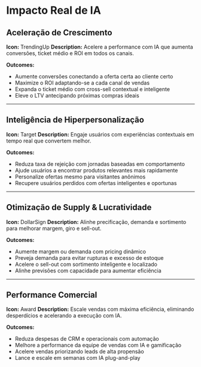 # Impacto Real de IA

## Aceleração de Crescimento
**Icon:** TrendingUp
**Description:** Acelere a performance com IA que aumenta conversões, ticket médio e ROI em todos os canais.

**Outcomes:**
- Aumente conversões conectando a oferta certa ao cliente certo
- Maximize o ROI adaptando-se a cada canal de vendas
- Expanda o ticket médio com cross-sell contextual e inteligente
- Eleve o LTV antecipando próximas compras ideais

---

## Inteligência de Hiperpersonalização
**Icon:** Target
**Description:** Engaje usuários com experiências contextuais em tempo real que convertem melhor.

**Outcomes:**
- Reduza taxa de rejeição com jornadas baseadas em comportamento
- Ajude usuários a encontrar produtos relevantes mais rapidamente
- Personalize ofertas mesmo para visitantes anônimos
- Recupere usuários perdidos com ofertas inteligentes e oportunas

---

## Otimização de Supply & Lucratividade
**Icon:** DollarSign
**Description:** Alinhe precificação, demanda e sortimento para melhorar margem, giro e sell-out.

**Outcomes:**
- Aumente margem ou demanda com pricing dinâmico
- Preveja demanda para evitar rupturas e excesso de estoque
- Acelere o sell-out com sortimento inteligente e localizado
- Alinhe previsões com capacidade para aumentar eficiência

---

## Performance Comercial
**Icon:** Award
**Description:** Escale vendas com máxima eficiência, eliminando desperdícios e acelerando a execução com IA.

**Outcomes:**
- Reduza despesas de CRM e operacionais com automação
- Melhore a performance da equipe de vendas com IA e gamificação
- Acelere vendas priorizando leads de alta propensão
- Lance e escale em semanas com IA plug-and-play